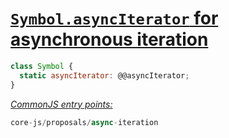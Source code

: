 # [`Symbol.asyncIterator` for asynchronous iteration](https://github.com/tc39/proposal-async-iteration)
```js
class Symbol {
  static asyncIterator: @@asyncIterator;
}
```
[*CommonJS entry points:*](/docs/Usage.md#commonjs-api)
```js
core-js/proposals/async-iteration
```
